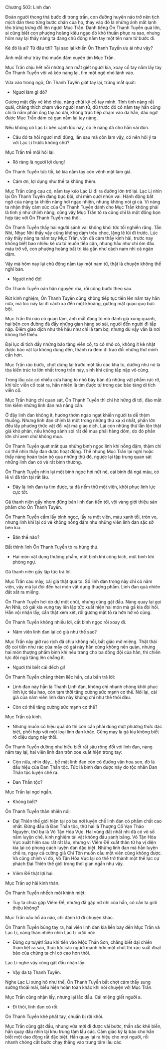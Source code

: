 




Chương 503: Linh đan


Đoàn người thong thả bước đi trong trấn, con đường huyên náo trở nên tịch mịch dần theo từng bước chân của họ, thay vào đó là những ánh mắt lạnh lẽo trừng trừng đổ lên người Mục Trần. Danh tiếng Ôn Thanh Tuyền quá lớn, ai cũng biết con phượng hoàng kiêu ngạo đó khó thuần phục ra sao, nhưng hôm nay lại thấy nàng ta đang chủ động nắm tay một tên nam tử bước đi.

Kẻ đó là ai? Từ đâu tới? Tại sao lại khiến Ôn Thanh Tuyền ưu ái như vậy?

Ánh mắt như trủy thủ muốn đâm xuyên tim Mục Trần.

Mục Trần chịu hết nổi những ánh mắt giết người kia, xoay cổ tay nắm lấy tay Ôn Thanh Tuyền vội vã kéo nàng lại, tìm một ngõ nhỏ lánh vào.

Vừa vào trong ngõ, Ôn Thanh Tuyền giật tay lại, trừng mắt quát:

- Ngươi làm gì đó?

Gương mặt đầy vẻ khó chịu, nàng chùi kỹ cổ tay mình. Tính tình nàng rất quái, chẳng thích chạm vào người nam tử, dù trước đó có nắm tay hắn cũng chỉ là nắm phần ống tay áo dài, không trực tiếp chạm vào da hắn, đâu ngờ được Mục Trần dám cả gan nắm lại tay nàng.

Nếu không có Lạc Li bên cạnh lúc này, có lẽ nàng đã cho hắn vài đòn.

- Câu đó ta hỏi ngươi mới đúng, lần sau mà còn làm vậy, có nên hỏi ý ta với Lạc Li trước không chứ?

Mục Trần trề môi hỏi lại.

- Rõ ràng là ngươi lợi dụng!

Ôn Thanh Tuyền tức tối, kẻ kia nắm tay còn vênh mặt làm giá.

- Cám ơn, lợi dụng như thế ta không thèm.

Mục Trần cũng cau có, nắm tay kéo Lạc Li đi ra đường lớn trở lại. Lạc Li nhìn lại Ôn Thanh Tuyền đang bực bội, chỉ mỉm cười nhún vai. Hành động bất ngờ của nàng ta khiến nàng hơi ngạc nhiên, nhưng không nói gì cả. Vì nàng ta nhận thấy cảm xúc của Ôn Thanh Tuyền dành cho Mục Trần không phải là tình ý như chính nàng, cũng vậy Mục Trần tỏ ra cũng chỉ là một đồng bọn hợp tác với Ôn Thanh Tuyền mà thôi.

Ôn Thanh Tuyền thấy hai người sánh vai không khỏi tức tối nghiến răng. Tần Nhi, Nhạc Nhi thấy vậy cũng không dám trêu chọc, lặng lẽ lủi đi trước. Lúc nãy thấy nàng ta nắm tay Mục Trần, vốn đã cảm thấy kinh hãi, trước nay không biết bao nhiêu kẻ ưu tú muốn tiếp cận, nhưng hầu như chỉ ôm đầu máu trở về, con phượng hoàng bất trị kia gần như cách nam nhi cả ngàn dặm.

Vậy mà hôm nay lại chủ động nắm tay một nam tử, thật là chuyện không thể nghĩ bàn.

- Ngươi nhớ đó!

Ôn Thanh Tuyền oán hận nguyền rủa, rồi cũng bước theo sau.

Rút kinh nghiệm, Ôn Thanh Tuyền cũng không tiếp tục tiến lên nắm tay hắn nữa, mà lúc này lại đi cách xa đến một khoảng, gương mặt quạu quọ bực bội.

Mục Trần thì nào có quan tâm, ánh mắt đang tò mò đánh giá xung quanh, hai bên con đường đá đầy những gian hàng sơ sài, người đến người đi tấp nập. Điểm giao dịch như thế hầu như chỉ là tạm bợ, nhưng dù vậy vẫn là nơi không thể thiếu.

Đại lục di tích đầy những bảo tàng viễn cổ, to có nhỏ có, không ít kẻ nhặt được bảo vật lại không dùng đến, thành ra đem đi trao đổi những thứ mình cần hơn.

Mục Trần rảo bước, chợt dừng lại trước một lầu các khá to, dường như nó là tòa kiến trúc to lớn nhất trong trấn này, sinh khí cũng tấp nập vô cùng.

Trong lầu các có nhiều cửa hàng to nhỏ bày bán đủ những vật phẩm rực rỡ, khí tức viễn cổ toát ra, hẳn nhiên là tìm được từ trong các bảo tàng di tích viễn cổ.

Mục Trần hứng chí quan sát, Ôn Thanh Tuyền thì chỉ hờ hững đi tới, đảo mắt tìm kiếm những linh đan mà nàng cần.

Ở đây linh đan không ít, hương thơm ngào ngạt khiến người ta dễ thèm thuồng. Nhưng linh đan chính là một trong những thứ xa xỉ nhất, phần lớn đều lấy phương thức vật đổi vật mà giao dịch. Lại còn những thứ lẫn lộn thật giả khó phân, nếu không sành sỏi rất dễ mua phải hàng dỏm, do đó phần lớn chỉ xem chứ không mua.

Ôn Thanh Tuyền quét mắt qua những bình ngọc linh khí nồng đậm, thậm chí có thể nhìn thấy đan dược hoạt động. Thế nhưng Mục Trần lại nghi hoặc thấy nàng hoàn toàn bỏ qua những thứ đó, ngược lại tập trung quan sát những linh đan có vẻ rất bình thường.

Ôn Thanh Tuyền nhìn lại một bình ngọc hơi nứt nẻ, cái bình đã ngả màu, có lẽ vì đã tồn tại rất lâu.

- Đây là linh đan ta tìm được, ta đã nếm thử một viên, khôi phục linh lực cực tốt.

Gã thanh niên gầy nhom đứng bán linh đan tiến tới, vội vàng giới thiệu sản phẩm cho Ôn Thanh Tuyền.

Ôn Thanh Tuyền cầm lấy bình ngọc, lấy ra một viên, màu xanh tối, tròn vo, nhưng linh khí lại có vẻ không nồng đậm như những viên linh đan sặc sỡ bên kia.

- Bán thế nào?

Bất thình lình Ôn Thanh Tuyền tỏ ra hứng thú.

- Hai món vật dụng thượng phẩm, một binh khí công kích, một binh khí phòng ngự.

Gã thanh niên gầy lập tức trả lời.

Mục Trần cau mày, cái giá thật quá to. Số linh đan trong này chỉ có năm viên, vậy mà lại đòi đến hai món vật dụng thượng phẩm. Linh đan quả nhiên đắt xắt ra miếng.

Ôn Thanh Tuyền hơi do dự một chút, nhưng cũng gật đầu. Nàng quay lại gọi An Nhã, cô gái kia vung tay lên lập tức xuất hiện hai món mà gã kia đòi hỏi. Hắn vội nhận lấy, cẩn thật xem xét, rồi gương mặt tỏ ra hớn hở vô cùng.

Ôn Thanh Tuyền không nhiều lời, cất bình ngọc rồi xoay đi.

- Năm viên linh đan lại có giá như thế sao?

Mục Trần nãy giờ rục rịch đã chịu không nổi, bất giác mở miệng. Thật thái độ coi tiền như rác của mấy cô gái này hắn cũng không nên quản, nhưng hai món thượng phẩm binh khí nếu trang cho ba đồng đội của hắn, thì chiến lực đội ngũ tăng lên chẳng ít.

- Ngươi thì biết cái đếch gì!

Ôn Thanh Tuyền chẳng thèm liếc hắn, cáu bẳn trả lời:

- Linh đan này hẳn là Thanh Linh đan, không chỉ nhanh chóng khôi phục linh lực tiêu hao, còn tạm thời tăng cường sức mạnh cơ thể. Nói lại, cái giá của năm viên linh đan này không chỉ như thế thôi đâu.

- Còn có thể tăng cường sức mạnh cơ thể?

Mục Trần cả kinh.

- Nhưng muốn có hiệu quả đó thì còn cần phải dùng một phương thức đặc biệt, phối hợp với một loại linh đan khác. Cũng may là gã kia không biết rõ diệu dụng này thôi.

Ôn Thanh Tuyền dường như hiểu biết rất sâu rộng đối với linh đan, nàng nắm tay lại, hai viên linh đan tròn xoe xuất hiện trong tay:

- Còn nữa, nhìn đây... bề mặt linh đan còn có đường vân hoa sen, đó là dấu hiệu của Đan Thần tộc. Tức là bình đan dược này do tộc nhân Đan Thần tộc luyện chế ra.

- Đan Thần tộc?

Mục Trần lại ngơ ngẩn.

- Không biết?

Ôn Thanh Tuyền thản nhiên nói:

- Đại Thiên thế giới hiện tại có ba nơi luyện chế linh đan có phẩm chất cao nhất. Đứng đầu là Đan Thần tộc, thứ hai là Thượng Cổ Vạn Thảo Nguyên, thứ ba là Vô Tận Hỏa Vực. Hai vùng đất nhất nhì đã có vô số năm luyện chế, kinh nghiệm tài vật không đâu sánh bằng. Vô Tận Hỏa Vực xuất hiện sau rất rất lâu, nhưng vị Viêm Đế xuất thân từ hạ vị diện kia lại có phong cách luyện đan đặc biệt. Những linh đan mà hắn luyện chế ra, ngay cả cường giả Chí Tôn muốn cầu một viên cũng không được. Và cũng chính vì đó, Vô Tận Hỏa Vực lại có thể trở thành một thế lực cự phách Đại Thiên thế giới trong thời gian ngắn như vậy.

- Viêm Đế thật lợi hại.

Mục Trần sợ hãi kinh thán.

Ôn Thanh Tuyền nhếch môi khinh miệt:

- Tuy ta chưa gặp Viêm Đế, nhưng đã gặp nữ nhi của hắn, có cần ta giới thiệu không?

Mục Trần xấu hổ ảo não, chỉ đành lơ đi chuyện khác.

Ôn Thanh Tuyền búng tay ra, hai viên linh đan kia liền bay đến Mục Trần và Lạc Li, nàng thản nhiên nhìn Lạc Li cười nói:

- Đừng cự tuyệt! Sau khi tiến vào Mộc Thần Sơn, chẳng biết đại chiến thảm liệt ra sao, thực lực các ngươi mạnh hơn một chút thì xác suất đoạt bảo của chúng ta chỉ có cao hơn thôi.

Lạc Li nghe vậy cũng gật đầu nhận lấy:

- Vậy đa tạ Thanh Tuyền.

Nghe Lạc Li xưng hô như thế, Ôn Thanh Tuyền bất chợt cảm thấy sung sướng thoải mái, biểu hiện hoàn toàn khác khi nói chuyện với Mục Trần.

Mục Trần cũng nhận lấy, nhưng lại lắc đầu. Cái miệng giết người a.

- Đi thôi, linh đan có rồi.

Ôn Thanh Tuyền khẽ phất tay, chuẩn bị rời khỏi.

Mục Trần cũng gật đầu, nhưng vừa mới đi được vài bước, thần sắc khẽ biến, hắn quay đầu nhìn lại khu trung tâm lầu các. Cảm giác kỳ lạ báo cho hắn biết một dao động rất đặc biệt. Hắn quay lại ra hiệu cho mọi người, rồi nhanh chóng cất bước chạy thẳng vào trung tâm lầu các.




